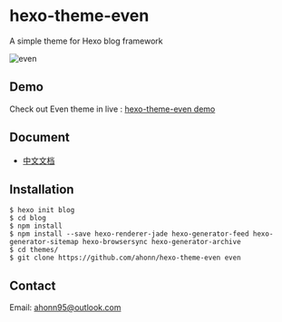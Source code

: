 # hexo-theme-even

A simple theme for Hexo blog framework

![even](http://7xqvel.com1.z0.glb.clouddn.com/%E5%B1%8F%E5%B9%95%E5%BF%AB%E7%85%A7%202016-03-07%20%E4%B8%8A%E5%8D%8810.07.04.png?imageView/3/w/600)

## Demo
Check out Even theme in live : [hexo-theme-even demo](http://www.ahonn.me)

## Document
- [中文文档](/doc/doc_zh.md)

## Installation
```
$ hexo init blog
$ cd blog
$ npm install
$ npm install --save hexo-renderer-jade hexo-generator-feed hexo-generator-sitemap hexo-browsersync hexo-generator-archive
$ cd themes/
$ git clone https://github.com/ahonn/hexo-theme-even even
```
## Contact
Email: [ahonn95@outlook.com](mailto:ahonn95@outlook.com)

